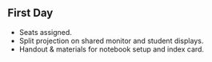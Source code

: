 
## First Day

* Seats assigned.
* Split projection on shared monitor and student displays.
* Handout & materials for notebook setup and index card.
